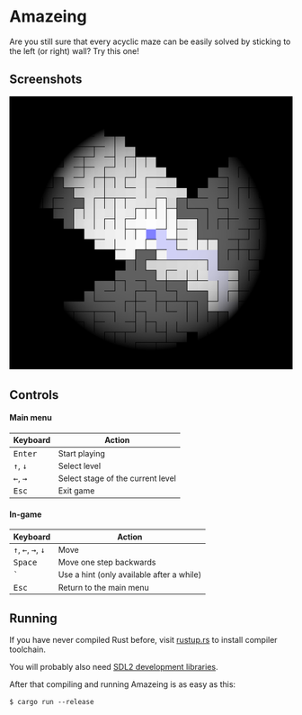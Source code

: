 # Amazeing

Are you still sure that every acyclic maze can be easily solved by sticking
to the left (or right) wall? Try this one!

## Screenshots
![Screenshot](screenshots/0.png)

## Controls

#### Main menu
Keyboard                | Action
----------------------- | ------------
<kbd>Enter</kbd>        | Start playing
<kbd>&uparrow;</kbd>, <kbd>&downarrow;</kbd> | Select level
<kbd>&leftarrow;</kbd>, <kbd>&rightarrow;</kbd> | Select stage of the current level
<kbd>Esc</kbd>          | Exit game

#### In-game
Keyboard                | Action
----------------------- | ------------
<kbd>&uparrow;</kbd>, <kbd>&leftarrow;</kbd>, <kbd>&rightarrow;</kbd>, <kbd>&downarrow;</kbd> | Move
<kbd>Space</kbd>        | Move one step backwards
<kbd>`</kbd>            | Use a hint (only available after a while)
<kbd>Esc</kbd>          | Return to the main menu

## Running
If you have never compiled Rust before, visit [rustup.rs](https://rustup.rs/) to install
compiler toolchain.

You will probably also need
[SDL2 development libraries](https://github.com/Rust-SDL2/rust-sdl2#sdl20-development-libraries).

After that compiling and running Amazeing is as easy as this:
```
$ cargo run --release
```
